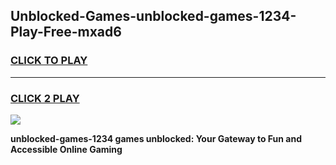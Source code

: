 
## Unblocked-Games-unblocked-games-1234-Play-Free-mxad6
<h3>
<a href="https://premium76.site?title=unblocked-games-1234&ref=18A1">CLICK TO PLAY</a></h3>
<hr>

<h3>
<a href="https://premium76.site?title=unblocked-games-1234&ref=18A1">CLICK 2 PLAY</a>
  
</h3>

<a href="https://premium76.site?title=unblocked-games-1234&ref=18A1"><img src="https://clearcache.store/games.png"></a>


**unblocked-games-1234 games unblocked: Your Gateway to Fun and Accessible Online Gaming**
